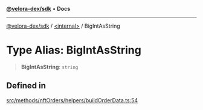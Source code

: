 [**@velora-dex/sdk**](../../README.md) • **Docs**

***

[@velora-dex/sdk](../../globals.md) / [\<internal\>](../README.md) / BigIntAsString

# Type Alias: BigIntAsString

> **BigIntAsString**: `string`

## Defined in

[src/methods/nftOrders/helpers/buildOrderData.ts:54](https://github.com/VeloraDEX/paraswap-sdk/blob/feat/velora/src/methods/nftOrders/helpers/buildOrderData.ts#L54)
